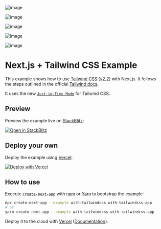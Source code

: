 
![image](https://user-images.githubusercontent.com/55191791/144052811-950944ec-c5ae-4094-8b4a-6c8e274a77bc.png)

![image](https://user-images.githubusercontent.com/55191791/144052906-05dc1439-50e5-4395-9745-14704af25d9a.png)

![image](https://user-images.githubusercontent.com/55191791/144053096-d5f15887-51d7-4d36-8f38-ca56198afae1.png)

![image](https://user-images.githubusercontent.com/55191791/144053835-8421b8a8-8ae6-4dba-ad0d-8f5bc89c32ea.png)

![image](https://user-images.githubusercontent.com/55191791/144053961-92d4dd6a-0cc7-4dc5-bad8-f08d5add3951.png)


# Next.js + Tailwind CSS Example

This example shows how to use [Tailwind CSS](https://tailwindcss.com/) [(v2.2)](https://blog.tailwindcss.com/tailwindcss-2-2) with Next.js. It follows the steps outlined in the official [Tailwind docs](https://tailwindcss.com/docs/guides/nextjs).

It uses the new [`Just-in-Time Mode`](https://tailwindcss.com/docs/just-in-time-mode) for Tailwind CSS.

## Preview

Preview the example live on [StackBlitz](http://stackblitz.com/):

[![Open in StackBlitz](https://developer.stackblitz.com/img/open_in_stackblitz.svg)](https://stackblitz.com/github/vercel/next.js/tree/canary/examples/with-tailwindcss)

## Deploy your own

Deploy the example using [Vercel](https://vercel.com?utm_source=github&utm_medium=readme&utm_campaign=next-example):

[![Deploy with Vercel](https://vercel.com/button)](https://vercel.com/new/git/external?repository-url=https://github.com/vercel/next.js/tree/canary/examples/with-tailwindcss&project-name=with-tailwindcss&repository-name=with-tailwindcss)

## How to use

Execute [`create-next-app`](https://github.com/vercel/next.js/tree/canary/packages/create-next-app) with [npm](https://docs.npmjs.com/cli/init) or [Yarn](https://yarnpkg.com/lang/en/docs/cli/create/) to bootstrap the example:

```bash
npx create-next-app --example with-tailwindcss with-tailwindcss-app
# or
yarn create next-app --example with-tailwindcss with-tailwindcss-app
```

Deploy it to the cloud with [Vercel](https://vercel.com/new?utm_source=github&utm_medium=readme&utm_campaign=next-example) ([Documentation](https://nextjs.org/docs/deployment)).
